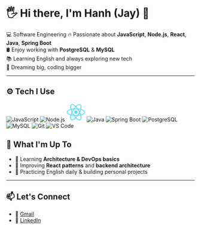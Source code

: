 # 🖐️ Hi there, I'm Hanh (Jay) 👋

💻 Software Engineering 
🔥 Passionate about **JavaScript**, **Node.js**, **React**, **Java**, **Spring Boot**  
🛢️ Enjoy working with **PostgreSQL** & **MySQL**  
📚 Learning English and always exploring new tech  
🌱 Dreaming big, coding bigger

---

## ⚙️ Tech I Use

<p align="left">

<!-- JavaScript -->
<img src="https://cdn.jsdelivr.net/gh/devicons/devicon/icons/javascript/javascript-original.svg" width="50" title="JavaScript" style="animation: bounce 2s infinite"/>

<!-- Node.js -->
<img src="https://cdn.jsdelivr.net/gh/devicons/devicon/icons/nodejs/nodejs-original.svg" width="50" title="Node.js"/>

<!-- React (spinning) -->
<img src="https://raw.githubusercontent.com/devicons/devicon/master/icons/react/react-original.svg" width="50" title="React" style="animation: spin 4s linear infinite"/>

<!-- Java -->
<img src="https://cdn.jsdelivr.net/gh/devicons/devicon/icons/java/java-original.svg" width="50" title="Java"/>

<!-- Spring Boot -->
<img src="https://cdn.jsdelivr.net/gh/devicons/devicon/icons/spring/spring-original.svg" width="50" title="Spring Boot"/>

<!-- PostgreSQL -->
<img src="https://cdn.jsdelivr.net/gh/devicons/devicon/icons/postgresql/postgresql-original.svg" width="50" title="PostgreSQL"/>

<!-- MySQL -->
<img src="https://cdn.jsdelivr.net/gh/devicons/devicon/icons/mysql/mysql-original.svg" width="50" title="MySQL"/>

<!-- Git -->
<img src="https://cdn.jsdelivr.net/gh/devicons/devicon/icons/git/git-original.svg" width="50" title="Git"/>

<!-- VS Code -->
<img src="https://cdn.jsdelivr.net/gh/devicons/devicon/icons/vscode/vscode-original.svg" width="50" title="VS Code"/>

</p>

## 🚀 What I'm Up To

- 🌱 Learning **Architecture & DevOps basics**
- 🧠 Improving **React patterns** and **backend architecture**
- 📖 Practicing English daily & building personal projects

---

## 📫 Let's Connect

- 📧 [Gmail](mailto:your.email@gmail.com)
- 💼 [LinkedIn](https://linkedin.com/in/ho-van-hanh-4a9b63336)
